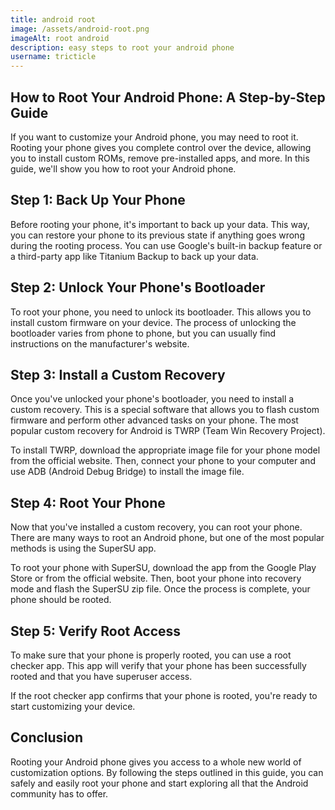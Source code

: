 ```yaml
---
title: android root
image: /assets/android-root.png
imageAlt: root android
description: easy steps to root your android phone
username: tricticle
---
```


## How to Root Your Android Phone: A Step-by-Step Guide
If you want to customize your Android phone, you may need to root it. Rooting your phone gives you complete control over the device, allowing you to install custom ROMs, remove pre-installed apps, and more. In this guide, we'll show you how to root your Android phone.

## Step 1: Back Up Your Phone
Before rooting your phone, it's important to back up your data. This way, you can restore your phone to its previous state if anything goes wrong during the rooting process. You can use Google's built-in backup feature or a third-party app like Titanium Backup to back up your data.

## Step 2: Unlock Your Phone's Bootloader
To root your phone, you need to unlock its bootloader. This allows you to install custom firmware on your device. The process of unlocking the bootloader varies from phone to phone, but you can usually find instructions on the manufacturer's website.

## Step 3: Install a Custom Recovery
Once you've unlocked your phone's bootloader, you need to install a custom recovery. This is a special software that allows you to flash custom firmware and perform other advanced tasks on your phone. The most popular custom recovery for Android is TWRP (Team Win Recovery Project).

To install TWRP, download the appropriate image file for your phone model from the official website. Then, connect your phone to your computer and use ADB (Android Debug Bridge) to install the image file.

## Step 4: Root Your Phone
Now that you've installed a custom recovery, you can root your phone. There are many ways to root an Android phone, but one of the most popular methods is using the SuperSU app.

To root your phone with SuperSU, download the app from the Google Play Store or from the official website. Then, boot your phone into recovery mode and flash the SuperSU zip file. Once the process is complete, your phone should be rooted.

## Step 5: Verify Root Access
To make sure that your phone is properly rooted, you can use a root checker app. This app will verify that your phone has been successfully rooted and that you have superuser access.

If the root checker app confirms that your phone is rooted, you're ready to start customizing your device.

## Conclusion
Rooting your Android phone gives you access to a whole new world of customization options. By following the steps outlined in this guide, you can safely and easily root your phone and start exploring all that the Android community has to offer.